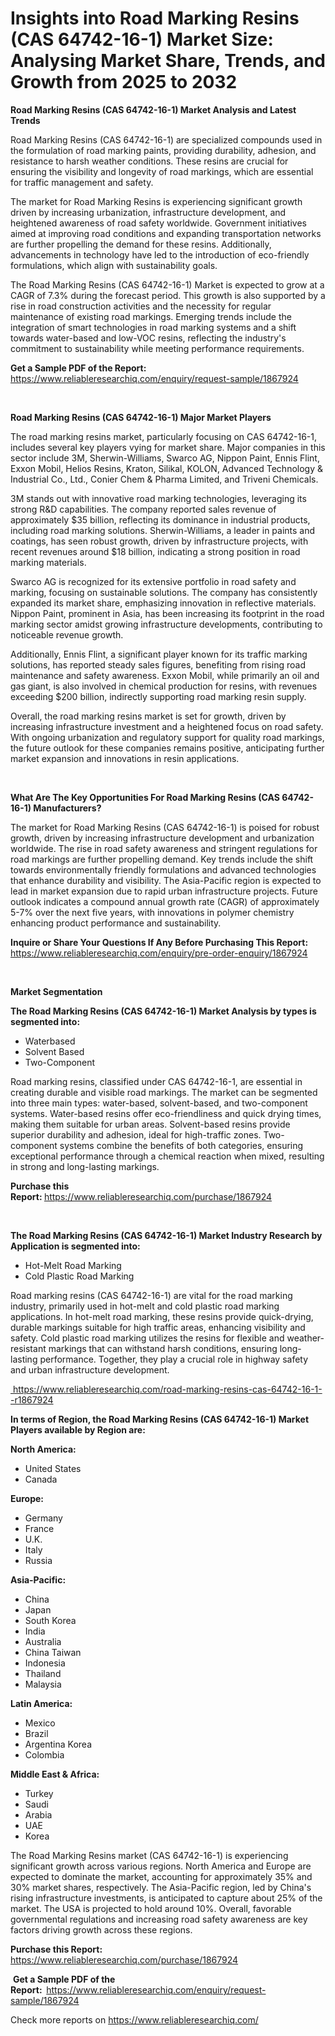 <p><h1>Insights into Road Marking Resins (CAS 64742-16-1) Market Size: Analysing Market Share, Trends, and Growth from 2025 to 2032</h1></p><p><strong>Road Marking Resins (CAS 64742-16-1) Market Analysis and Latest Trends</strong></p>
<p><p>Road Marking Resins (CAS 64742-16-1) are specialized compounds used in the formulation of road marking paints, providing durability, adhesion, and resistance to harsh weather conditions. These resins are crucial for ensuring the visibility and longevity of road markings, which are essential for traffic management and safety. </p><p>The market for Road Marking Resins is experiencing significant growth driven by increasing urbanization, infrastructure development, and heightened awareness of road safety worldwide. Government initiatives aimed at improving road conditions and expanding transportation networks are further propelling the demand for these resins. Additionally, advancements in technology have led to the introduction of eco-friendly formulations, which align with sustainability goals.</p><p>The Road Marking Resins (CAS 64742-16-1) Market is expected to grow at a CAGR of 7.3% during the forecast period. This growth is also supported by a rise in road construction activities and the necessity for regular maintenance of existing road markings. Emerging trends include the integration of smart technologies in road marking systems and a shift towards water-based and low-VOC resins, reflecting the industry's commitment to sustainability while meeting performance requirements.</p></p>
<p><strong>Get a Sample PDF of the Report:&nbsp;</strong> <a href="https://www.reliableresearchiq.com/enquiry/request-sample/1867924?utm_campaign=2232&utm_medium=2&utm_source=Github&utm_content=ia&utm_term=04022025&utm_id=road-marking-resins-cas-64742-16-1">https://www.reliableresearchiq.com/enquiry/request-sample/1867924</a></p>
<p>&nbsp;</p>
<p><strong>Road Marking Resins (CAS 64742-16-1) Major Market Players</strong></p>
<p><p>The road marking resins market, particularly focusing on CAS 64742-16-1, includes several key players vying for market share. Major companies in this sector include 3M, Sherwin-Williams, Swarco AG, Nippon Paint, Ennis Flint, Exxon Mobil, Helios Resins, Kraton, Silikal, KOLON, Advanced Technology & Industrial Co., Ltd., Conier Chem & Pharma Limited, and Triveni Chemicals. </p><p>3M stands out with innovative road marking technologies, leveraging its strong R&D capabilities. The company reported sales revenue of approximately $35 billion, reflecting its dominance in industrial products, including road marking solutions. Sherwin-Williams, a leader in paints and coatings, has seen robust growth, driven by infrastructure projects, with recent revenues around $18 billion, indicating a strong position in road marking materials.</p><p>Swarco AG is recognized for its extensive portfolio in road safety and marking, focusing on sustainable solutions. The company has consistently expanded its market share, emphasizing innovation in reflective materials. Nippon Paint, prominent in Asia, has been increasing its footprint in the road marking sector amidst growing infrastructure developments, contributing to noticeable revenue growth.</p><p>Additionally, Ennis Flint, a significant player known for its traffic marking solutions, has reported steady sales figures, benefiting from rising road maintenance and safety awareness. Exxon Mobil, while primarily an oil and gas giant, is also involved in chemical production for resins, with revenues exceeding $200 billion, indirectly supporting road marking resin supply.</p><p>Overall, the road marking resins market is set for growth, driven by increasing infrastructure investment and a heightened focus on road safety. With ongoing urbanization and regulatory support for quality road markings, the future outlook for these companies remains positive, anticipating further market expansion and innovations in resin applications.</p></p>
<p>&nbsp;</p>
<p><strong>What Are The Key Opportunities For Road Marking Resins (CAS 64742-16-1) Manufacturers?</strong></p>
<p><p>The market for Road Marking Resins (CAS 64742-16-1) is poised for robust growth, driven by increasing infrastructure development and urbanization worldwide. The rise in road safety awareness and stringent regulations for road markings are further propelling demand. Key trends include the shift towards environmentally friendly formulations and advanced technologies that enhance durability and visibility. The Asia-Pacific region is expected to lead in market expansion due to rapid urban infrastructure projects. Future outlook indicates a compound annual growth rate (CAGR) of approximately 5-7% over the next five years, with innovations in polymer chemistry enhancing product performance and sustainability.</p></p>
<p><strong>Inquire or Share Your Questions If Any Before Purchasing This Report:</strong> <a href="https://www.reliableresearchiq.com/enquiry/pre-order-enquiry/1867924?utm_campaign=2232&utm_medium=2&utm_source=Github&utm_content=ia&utm_term=04022025&utm_id=road-marking-resins-cas-64742-16-1">https://www.reliableresearchiq.com/enquiry/pre-order-enquiry/1867924</a></p>
<p>&nbsp;</p>
<p><strong>Market Segmentation</strong></p>
<p><strong>The Road Marking Resins (CAS 64742-16-1) Market Analysis by types is segmented into:</strong></p>
<p><ul><li>Waterbased</li><li>Solvent Based</li><li>Two-Component</li></ul></p>
<p><p>Road marking resins, classified under CAS 64742-16-1, are essential in creating durable and visible road markings. The market can be segmented into three main types: water-based, solvent-based, and two-component systems. Water-based resins offer eco-friendliness and quick drying times, making them suitable for urban areas. Solvent-based resins provide superior durability and adhesion, ideal for high-traffic zones. Two-component systems combine the benefits of both categories, ensuring exceptional performance through a chemical reaction when mixed, resulting in strong and long-lasting markings.</p></p>
<p><strong>Purchase this Report:&nbsp;</strong><a href="https://www.reliableresearchiq.com/purchase/1867924?utm_campaign=2232&utm_medium=2&utm_source=Github&utm_content=ia&utm_term=04022025&utm_id=road-marking-resins-cas-64742-16-1">https://www.reliableresearchiq.com/purchase/1867924</a></p>
<p>&nbsp;</p>
<p><strong>The Road Marking Resins (CAS 64742-16-1) Market Industry Research by Application is segmented into:</strong></p>
<p><ul><li>Hot-Melt Road Marking</li><li>Cold Plastic Road Marking</li></ul></p>
<p><p>Road marking resins (CAS 64742-16-1) are vital for the road marking industry, primarily used in hot-melt and cold plastic road marking applications. In hot-melt road marking, these resins provide quick-drying, durable markings suitable for high traffic areas, enhancing visibility and safety. Cold plastic road marking utilizes the resins for flexible and weather-resistant markings that can withstand harsh conditions, ensuring long-lasting performance. Together, they play a crucial role in highway safety and urban infrastructure development.</p></p>
<p><a href="https://www.reliableresearchiq.com/road-marking-resins-cas-64742-16-1--r1867924?utm_campaign=2232&utm_medium=2&utm_source=Github&utm_content=ia&utm_term=04022025&utm_id=road-marking-resins-cas-64742-16-1">&nbsp;https://www.reliableresearchiq.com/road-marking-resins-cas-64742-16-1--r1867924</a></p>
<p><strong>In terms of Region, the Road Marking Resins (CAS 64742-16-1) Market Players available by Region are:</strong></p>
<p>
    <p> <strong> North America: </strong>
        <ul>
            <li>United States</li>
            <li>Canada</li>
        </ul>
        </p> 
    <p> <strong> Europe: </strong>
        <ul>
            <li>Germany</li>
            <li>France</li>
            <li>U.K.</li>
            <li>Italy</li>
            <li>Russia</li>
        </ul>
        </p> 
    <p> <strong> Asia-Pacific: </strong>
        <ul>
            <li>China</li>
            <li>Japan</li>
            <li>South Korea</li>
            <li>India</li>
            <li>Australia</li>
            <li>China Taiwan</li>
            <li>Indonesia</li>
            <li>Thailand</li>
            <li>Malaysia</li>
        </ul>
        </p> 
    <p> <strong> Latin America: </strong>
        <ul>
            <li>Mexico</li>
            <li>Brazil</li>
            <li>Argentina Korea</li>
            <li>Colombia</li>
        </ul>
        </p> 
    <p> <strong> Middle East & Africa: </strong>
        <ul>
            <li>Turkey</li>
            <li>Saudi</li>
            <li>Arabia</li>
            <li>UAE</li>
            <li>Korea</li>
        </ul>
    </p>
    </p>
<p><p>The Road Marking Resins market (CAS 64742-16-1) is experiencing significant growth across various regions. North America and Europe are expected to dominate the market, accounting for approximately 35% and 30% market shares, respectively. The Asia-Pacific region, led by China's rising infrastructure investments, is anticipated to capture about 25% of the market. The USA is projected to hold around 10%. Overall, favorable governmental regulations and increasing road safety awareness are key factors driving growth across these regions.</p></p>
<p><strong>Purchase this Report: </strong><a href="https://www.reliableresearchiq.com/purchase/1867924?utm_campaign=2232&utm_medium=2&utm_source=Github&utm_content=ia&utm_term=04022025&utm_id=road-marking-resins-cas-64742-16-1">https://www.reliableresearchiq.com/purchase/1867924</a></p>
<p>&nbsp;<strong>Get a Sample PDF of the Report:&nbsp;&nbsp;</strong><a href="https://www.reliableresearchiq.com/enquiry/request-sample/1867924?utm_campaign=2232&utm_medium=2&utm_source=Github&utm_content=ia&utm_term=04022025&utm_id=road-marking-resins-cas-64742-16-1">https://www.reliableresearchiq.com/enquiry/request-sample/1867924</a></p>
<p><strong></strong></p>
<p>Check more reports on <a href="https://www.reliableresearchiq.com/?utm_campaign=2232&utm_medium=2&utm_source=Github&utm_content=ia&utm_term=04022025&utm_id=road-marking-resins-cas-64742-16-1">https://www.reliableresearchiq.com/</a></p>
